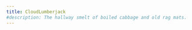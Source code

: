 ```yaml
---
title: CloudLumberjack
#description: The hallway smelt of boiled cabbage and old rag mats.
---
```


